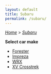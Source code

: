 ```yaml
---
layout: default
title: Subaru
permalink: /subaru/
---
```

[*Home*](/) > [*Subaru*](/subaru/)

**Select car make**

- [Forester](/subaru/forester/)
- [Impreza](/subaru/impreza/)
- [WRX](/subaru/wrx/)
- [XV Crosstrek](/subaru/xv-crosstrek/)
